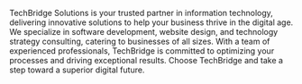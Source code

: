 TechBridge Solutions is your trusted partner in information technology, delivering innovative solutions to help your business thrive in the digital age. We specialize in software development, website design, and technology strategy consulting, catering to businesses of all sizes. With a team of experienced professionals, TechBridge is committed to optimizing your processes and driving exceptional results. Choose TechBridge and take a step toward a superior digital future.

